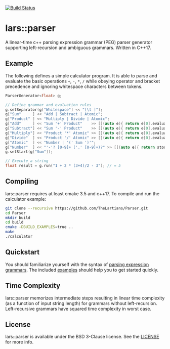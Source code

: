 [![Build Status](https://travis-ci.com/TheLartians/Parser.svg?branch=master)](https://travis-ci.com/TheLartians/Parser)

lars::parser
============

A linear-time c++ parsing expression grammar (PEG) parser generator supporting left-recursion and ambiguous grammars. Written in C++17.

Example
-------

The following defines a simple calculator program. It is able to parse and evaluate the basic operations `+`, `-`, `*`, `/` while obeying operator and bracket precedence and ignoring whitespace characters between tokens.

```c++
ParserGenerator<float> g;

// Define grammar and evaluation rules
g.setSeparator(g["Whitespace"] << "[\t ]");
g["Sum"     ] << "Add | Subtract | Atomic";
g["Product" ] << "Multiply | Divide | Atomic";
g["Add"     ] << "Sum '+' Product"    >> [](auto e){ return e[0].evaluate() + e[1].evaluate(); };
g["Subtract"] << "Sum '-' Product"    >> [](auto e){ return e[0].evaluate() - e[1].evaluate(); };
g["Multiply"] << "Product '*' Atomic" >> [](auto e){ return e[0].evaluate() * e[1].evaluate(); };
g["Divide"  ] << "Product '/' Atomic" >> [](auto e){ return e[0].evaluate() / e[1].evaluate(); };
g["Atomic"  ] << "Number | '(' Sum ')'";
g["Number"  ] << "'-'? [0-9]+ ('.' [0-9]+)?" >> [](auto e){ return stod(e.string()); };
g.setStart(g["Sum"]);

// Execute a string
float result = g.run("1 + 2 * (3+4)/2 - 3"); // = 5
```

Compiling
---------
lars::parser requires at least cmake 3.5 and c++17. To compile and run the calculator example: 

```bash
git clone --recursive https://github.com/TheLartians/Parser.git
cd Parser
mkdir build
cd build
cmake -DBUILD_EXAMPLES=true ..
make
./calculator
```

Quickstart
----------
You should familiarize yourself with the syntax of [parsing expression grammars](http://en.wikipedia.org/wiki/Parsing_expression_grammar). The included [examples](https://github.com/TheLartians/Parser/tree/master/examples) should help you to get started quickly.

Time Complexity
---------------
lars::parser memorizes intermediate steps resulting in linear time complexity (as a function of input string length) for grammars without left-recursion. Left-recursive grammars have squared time complexity in worst case.

License
-------
lars::parser is available under the BSD 3-Clause license. See the [LICENSE](https://github.com/TheLartians/Parser/blob/master/LICENSE) for more info.
